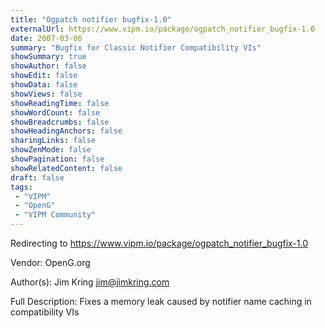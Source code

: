 ```yaml
---
title: "Ogpatch notifier bugfix-1.0"
externalUrl: https://www.vipm.io/package/ogpatch_notifier_bugfix-1.0
date: 2007-03-06
summary: "Bugfix for Classic Notifier Compatibility VIs"
showSummary: true
showAuthor: false
showEdit: false
showData: false
showViews: false
showReadingTime: false
showWordCount: false
showBreadcrumbs: false
showHeadingAnchors: false
sharingLinks: false
showZenMode: false
showPagination: false
showRelatedContent: false
draft: false
tags:
 - "VIPM"
 - "OpenG"
 - "VIPM Community"
---
```


Redirecting to https://www.vipm.io/package/ogpatch_notifier_bugfix-1.0

Vendor: OpenG.org

Author(s): Jim Kring <jim@jimkring.com>
 
Full Description:
Fixes a memory leak caused by notifier name caching in compatibility VIs